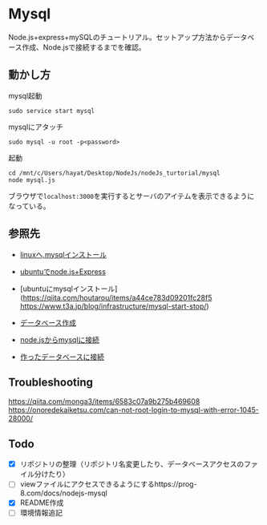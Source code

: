 # Mysql

Node.js+express+mySQLのチュートリアル。セットアップ方法からデータベース作成、Node.jsで接続するまでを確認。

## 動かし方

mysql起動
```
sudo service start mysql
```

mysqlにアタッチ
```
sudo mysql -u root -p<password>
```

起動
```
cd /mnt/c/Users/hayat/Desktop/NodeJs/nodeJs_turtorial/mysql
node mysql.js
```
ブラウザで`localhost:3000`を実行するとサーバのアイテムを表示できるようになっている。

## 参照先

- [linuxへ,mysqlインストール](https://qiita.com/nanbuwks/items/ed8adb2d4324c939a349)

- [ubuntuでnode.js+Express](https://qiita.com/bonkoturyu/items/eaf6f1927f6a547fcf58)

- [ubuntuにmysqlインストール](https://qiita.com/houtarou/items/a44ce783d09201fc28f5
https://www.t3a.jp/blog/infrastructure/mysql-start-stop/)

- [データベース作成](https://prog-8.com/docs/mysql-database-setup)

- [node.jsからmysqlに接続](https://mebee.info/2021/06/29/post-24526/)

- [作ったデータベースに接続](https://prog-8.com/docs/nodejs-mysql)

## Troubleshooting
https://qiita.com/monga3/items/6583c07a9b275b469608
https://onoredekaiketsu.com/can-not-root-login-to-mysql-with-error-1045-28000/

## Todo
- [X] リポジトリの整理（リポジトリ名変更したり、データベースアクセスのファイル分けたり）
- [ ] viewファイルにアクセスできるようにするhttps://prog-8.com/docs/nodejs-mysql
- [X] README作成
- [ ] 環境情報追記
